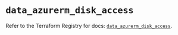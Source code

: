 # `data_azurerm_disk_access`

Refer to the Terraform Registry for docs: [`data_azurerm_disk_access`](https://registry.terraform.io/providers/hashicorp/azurerm/4.27.0/docs/data-sources/disk_access).
